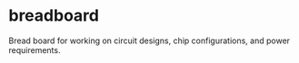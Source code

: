 # breadboard
Bread board for working on circuit designs, chip configurations, and power requirements.
